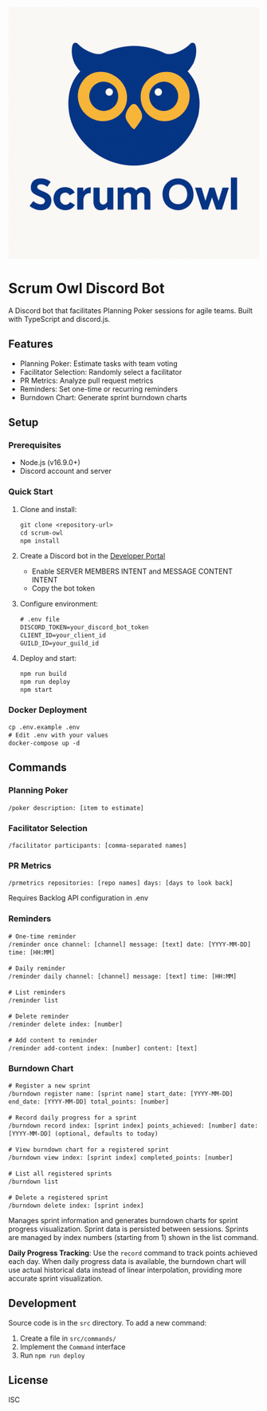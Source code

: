 ![Scrum Owl Logo](assets/icons/logo.png)

# Scrum Owl Discord Bot

A Discord bot that facilitates Planning Poker sessions for agile teams. Built with TypeScript and discord.js.

## Features

- Planning Poker: Estimate tasks with team voting
- Facilitator Selection: Randomly select a facilitator
- PR Metrics: Analyze pull request metrics
- Reminders: Set one-time or recurring reminders
- Burndown Chart: Generate sprint burndown charts

## Setup

### Prerequisites

- Node.js (v16.9.0+)
- Discord account and server

### Quick Start

1. Clone and install:
   ```
   git clone <repository-url>
   cd scrum-owl
   npm install
   ```

2. Create a Discord bot in the [Developer Portal](https://discord.com/developers/applications)
   - Enable SERVER MEMBERS INTENT and MESSAGE CONTENT INTENT
   - Copy the bot token

3. Configure environment:
   ```
   # .env file
   DISCORD_TOKEN=your_discord_bot_token
   CLIENT_ID=your_client_id
   GUILD_ID=your_guild_id
   ```

4. Deploy and start:
   ```
   npm run build
   npm run deploy
   npm start
   ```

### Docker Deployment

```
cp .env.example .env
# Edit .env with your values
docker-compose up -d
```

## Commands

### Planning Poker
```
/poker description: [item to estimate]
```

### Facilitator Selection
```
/facilitator participants: [comma-separated names]
```

### PR Metrics
```
/prmetrics repositories: [repo names] days: [days to look back]
```
Requires Backlog API configuration in .env

### Reminders
```
# One-time reminder
/reminder once channel: [channel] message: [text] date: [YYYY-MM-DD] time: [HH:MM]

# Daily reminder
/reminder daily channel: [channel] message: [text] time: [HH:MM]

# List reminders
/reminder list

# Delete reminder
/reminder delete index: [number]

# Add content to reminder
/reminder add-content index: [number] content: [text]
```

### Burndown Chart
```
# Register a new sprint
/burndown register name: [sprint name] start_date: [YYYY-MM-DD] end_date: [YYYY-MM-DD] total_points: [number]

# Record daily progress for a sprint
/burndown record index: [sprint index] points_achieved: [number] date: [YYYY-MM-DD] (optional, defaults to today)

# View burndown chart for a registered sprint
/burndown view index: [sprint index] completed_points: [number]

# List all registered sprints
/burndown list

# Delete a registered sprint
/burndown delete index: [sprint index]
```
Manages sprint information and generates burndown charts for sprint progress visualization. Sprint data is persisted between sessions. Sprints are managed by index numbers (starting from 1) shown in the list command.

**Daily Progress Tracking**: Use the `record` command to track points achieved each day. When daily progress data is available, the burndown chart will use actual historical data instead of linear interpolation, providing more accurate sprint visualization.

## Development

Source code is in the `src` directory. To add a new command:
1. Create a file in `src/commands/`
2. Implement the `Command` interface
3. Run `npm run deploy`

## License

ISC
